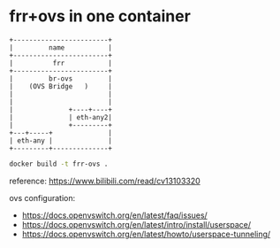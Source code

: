 # frr+ovs in one container

```text
+------------------------+
|         name           |
+------------------------+
|          frr           |
+------------------------+
|         br-ovs         |
|    (OVS Bridge   )     |
|                        |
|                        |
|              +----+----+
|              | eth-any2|
|              +---------+
+---+-----+              |
| eth-any |              |
+---------+--------------+

```

```bash
docker build -t frr-ovs .
```
reference: https://www.bilibili.com/read/cv13103320

ovs configuration:

- https://docs.openvswitch.org/en/latest/faq/issues/
- https://docs.openvswitch.org/en/latest/intro/install/userspace/
- https://docs.openvswitch.org/en/latest/howto/userspace-tunneling/